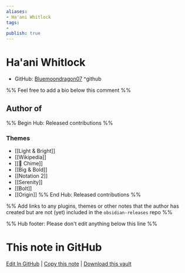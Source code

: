 ```yaml
---
aliases:
- Ha'ani Whitlock
tags:
- 
publish: true
---
```


# Ha'ani Whitlock

- GitHub: [Bluemoondragon07](https://github.com/Bluemoondragon07/) ^github
<!-- - Discord: `@` ^discord-->
<!-- - Website: <https://> ^website-->
<!-- - [[Publish sites|Publish site]]: <https://> ^publish-->

%% Feel free to add a bio below this comment %%


## Author of

%% Begin Hub: Released contributions %%

### Themes
- [[Light & Bright]]
- [[Wikipedia]]
- [[🔔 Chime]]
- [[Big & Bold]]
- [[Notation 2]]
- [[Serenity]]
- [[Bolt]]
- [[Origin]]
%% End Hub: Released contributions %%

%% Add links to any plugins, themes or other notes that the author has created but are not (yet) included in the `obsidian-releases` repo %%

<!--
### Unlisted plugins
-->

<!--
### Others
-->

<!--
## Sponsor this author
-->

<!-- - [[GitHub sponsors]]: [Sponsor @Bluemoondragon07 on GitHub Sponsors](https://github.com/sponsors/Bluemoondragon07) ^github-sponsor-->
<!-- - [[Buy me a coffee]]: <https://> ^buy-me-a-coffee-->
<!-- - [[PayPal]]: <https://> ^paypal-->
<!-- - [[Patreon]]: <https://> ^patreon-->

<!--
## Follow this author
-->

<!-- - [[YouTube Channels|On YouTube]]: <https://> ^youtube-->
<!-- - Twitter: <https://> ^twitter-->
<!-- - ... -->

%% Hub footer: Please don't edit anything below this line %%

# This note in GitHub

<span class="git-footer">[Edit In GitHub](https://github.dev/obsidian-community/obsidian-hub/blob/main/01%20-%20Community/People/Bluemoondragon07.md "git-hub-edit-note") | [Copy this note](https://raw.githubusercontent.com/obsidian-community/obsidian-hub/main/01%20-%20Community/People/Bluemoondragon07.md "git-hub-copy-note") | [Download this vault](https://github.com/obsidian-community/obsidian-hub/archive/refs/heads/main.zip "git-hub-download-vault") </span>
